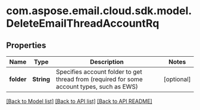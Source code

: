 
# com.aspose.email.cloud.sdk.model.DeleteEmailThreadAccountRq

## Properties
Name | Type | Description | Notes
------------ | ------------- | ------------- | -------------
**folder** | **String** | Specifies account folder to get thread from (required for some account types, such as EWS)              |  [optional]


[[Back to Model list]](README.md#documentation-for-models) [[Back to API list]](README.md#documentation-for-api-endpoints) [[Back to API README]](README.md)

